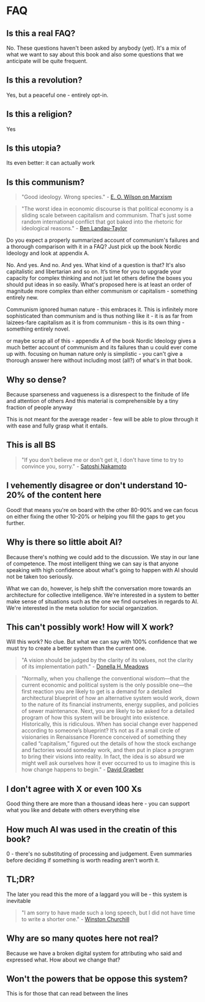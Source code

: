 # FAQ

## Is this a real FAQ?

No. These questions haven't been asked by anybody (yet). It's a mix of what we want to say about this book and also some questions that we anticipate will be quite frequent.

## Is this a revolution?

Yes, but a peaceful one - entirely opt-in.

## Is this a religion?

Yes

## Is this utopia?

Its even better: it can actually work

## Is this communism?

> "Good ideology. Wrong species." - [E. O. Wilson on Marxism](https://paulgraham.com/quo.html#:~:text=%22Good%20ideology.%20Wrong%20species.%22%0A%0A%E2%80%93%20E.%20O.%20Wilson%20on%20Marxism)

> "The worst idea in economic discourse is that political economy is a sliding scale between capitalism and communism. That's just some random international conflict that got baked into the rhetoric for ideological reasons." - [Ben Landau-Taylor](https://x.com/benlandautaylor/status/1858552169089434081)

Do you expect a properly summarized account of communism's failures and a thorough comparison with it in a FAQ? Just pick up the book Nordic Ideology and look at appendix A.


No. And yes. And no. And yes. What kind of a question is that? It's also capitalistic and libertarian and so on. It’s time for you to upgrade your capacity for complex thinking and not just let others define the boxes you should put ideas in so easily. What's proposed here is at least an order of magnitude more complex than either communism or capitalism - something entirely new.

Communism ignored human nature - this embraces it. This is infinitely more sophisticated than communism and is thus nothing like it - it is as far from laizees-fare capitalism as it is from communism - this is its own thing - something entirely novel.

or maybe scrap all of this - appendix A of the book Nordic Ideology gives a much better account of communism and its failures than u could ever come up with. focusing on human nature only is simplistic - you can't give a thorough answer here without including most (all?) of what's in that book.

## Why so dense?

Because sparseness and vagueness is a disrespect to the finitude of life and attention of others
And this material is comprehensible by a tiny fraction of people anyway

This is not meant for the average reader - few will be able to plow through it with ease and fully grasp what it entails.

## This is all BS

> "If you don't believe me or don't get it, I don't have time to try to convince you, sorry." - [Satoshi Nakamoto](https://www.goodreads.com/quotes/10722205-if-you-don-t-believe-me-or-don-t-get-it-i)

## I vehemently disagree or don't understand 10-20% of the content here

Good! that means you're on board with the other 80-90% and we can focus on either fixing the other 10-20% or helping you fill the gaps to get you further.

## Why is there so little aboit AI?

Because there's nothing we could add to the discussion. We stay in our lane of competence. The most intelligent thing we can say is that anyone speaking with high confidence about what's going to happen with AI should not be taken too seriously.

What we can do, however, is help shift the conversation more towards an architecture for collective intelligence. We're interested in a system to better make sense of situations such as the one we find ourselves in regards to AI. We're interested in the meta solution for social organization.

## This can't possibly work! How will X work?

Will this work? No clue. But what we can say with 100% confidence that we must try to create a better system than the current one.


> "A vision should be judged by the clarity of its values, not the clarity of its implementation path." - [Donella H. Meadows](https://www.goodreads.com/quotes/163481-a-vision-should-be-judged-by-the-clarity-of-its)



> "Normally, when you challenge the conventional wisdom—that the current economic and political system is the only possible one—the first reaction you are likely to get is a demand for a detailed architectural blueprint of how an alternative system would work, down to the nature of its financial instruments, energy supplies, and policies of sewer maintenance. Next, you are likely to be asked for a detailed program of how this system will be brought into existence. Historically, this is ridiculous. When has social change ever happened according to someone’s blueprint? It’s not as if a small circle of visionaries in Renaissance Florence conceived of something they called “capitalism,” figured out the details of how the stock exchange and factories would someday work, and then put in place a program to bring their visions into reality. In fact, the idea is so absurd we might well ask ourselves how it ever occurred to us to imagine this is how change happens to begin." - [David Graeber](https://www.goodreads.com/quotes/776644-normally-when-you-challenge-the-conventional-wisdom-that-the-current-economic)


## I don't agree with X or even 100 Xs

Good thing there are more than a thousand ideas here - you can support what you like and debate with others everything else

## How much AI was used in the creatin of this book?

0 - there's no substituting of processing and judgement. Even summaries before deciding if something is worth reading aren't worth it.

## TL;DR?

The later you read this the more of a laggard you will be - this system is inevitable

> "I am sorry to have made such a long speech, but I did not have time to write a shorter one." - [Winston Churchill](https://www.azquotes.com/quote/788641)

## Why are so many quotes here not real?

Because we have a broken digital system for attributing who said and expressed what. How about we change that?

## Won't the powers that be oppose this system?

This is for those that can read between the lines


